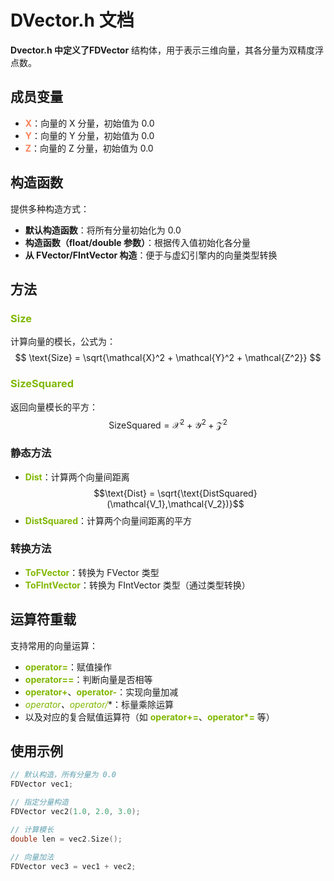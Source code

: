 
# DVector.h 文档

**Dvector.h 中定义了FDVector** 结构体，用于表示三维向量，其各分量为双精度浮点数。

## 成员变量

- **<font color="#f8805a">X</font>**：向量的 X 分量，初始值为 0.0
- **<font color="#f8805a">Y</font>**：向量的 Y 分量，初始值为 0.0
- **<font color="#f8805a">Z</font>**：向量的 Z 分量，初始值为 0.0

## 构造函数

提供多种构造方式：

- **默认构造函数**：将所有分量初始化为 0.0
- **构造函数（float/double 参数）**：根据传入值初始化各分量
- **从 FVector/FIntVector 构造**：便于与虚幻引擎内的向量类型转换

## 方法

### **<font color="#7fb800">Size</font>**

计算向量的模长，公式为：
$$
\text{Size} = \sqrt{\mathcal{X}^2 + \mathcal{Y}^2 + \mathcal{Z^2}}
$$

### **<font color="#7fb800">SizeSquared</font>**

返回向量模长的平方：
$$
\text{SizeSquared} = \mathcal{X}^2 + \mathcal{Y}^2 + \mathcal{Z}^2
$$

### 静态方法

- **<font color="#7fb800">Dist</font>**：计算两个向量间距离  
  $$\text{Dist} = \sqrt{\text{DistSquared}(\mathcal{V_1},\mathcal{V_2})}$$
- **<font color="#7fb800">DistSquared</font>**：计算两个向量间距离的平方

### 转换方法

- **<font color="#7fb800">ToFVector</font>**：转换为 FVector 类型
- **<font color="#7fb800">ToFIntVector</font>**：转换为 FIntVector 类型（通过类型转换）

## 运算符重载

支持常用的向量运算：

- **<font color="#7fb800">operator=</font>**：赋值操作
- **<font color="#7fb800">operator==</font>**：判断向量是否相等
- **<font color="#7fb800">operator+</font>**、**<font color="#7fb800">operator-</font>**：实现向量加减
- **<font color="#7fb800">operator*</font>**、**<font color="#7fb800">operator/</font>**：标量乘除运算
- 以及对应的复合赋值运算符（如 **<font color="#7fb800">operator+=</font>**、**<font color="#7fb800">operator*=</font>** 等）

## 使用示例

```cpp
// 默认构造，所有分量为 0.0
FDVector vec1;

// 指定分量构造
FDVector vec2(1.0, 2.0, 3.0);

// 计算模长
double len = vec2.Size();

// 向量加法
FDVector vec3 = vec1 + vec2;
```
